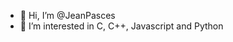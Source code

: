 - 👋 Hi, I’m @JeanPasces
- 👀 I’m interested in C, C++, Javascript and Python

<!---
JeanPasces/JeanPasces is a ✨ special ✨ repository because its `README.md` (this file) appears on your GitHub profile.
You can click the Preview link to take a look at your changes.
--->
